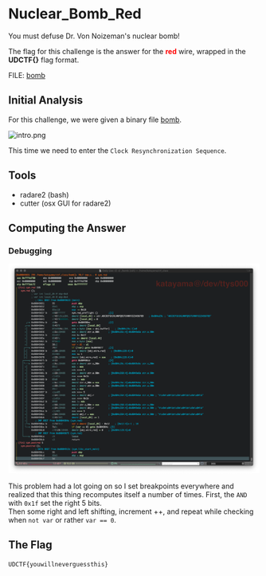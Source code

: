 # Nuclear_Bomb_Red

You must defuse Dr. Von Noizeman's nuclear bomb!
<p>The flag for this challenge is the answer for the <font color="red"><b>red</b></font> wire, wrapped in the <b>UDCTF{}</b> flag format.</p>

FILE: [bomb](https://github.com/kkatayama/ctf_class/blob/master/crypto/nuclear_bomb_red/bomb?raw=true)

## Initial Analysis 
For this challenge, we were given a binary file [bomb](https://github.com/kkatayama/ctf_class/blob/master/crypto/nuclear_bomb_red/bomb?raw=true).

![intro.png](https://raw.githubusercontent.com/kkatayama/ctf_class/master/crypto/nuclear_bomb_red/intro.png)

This time we need to enter the `Clock Resynchronization Sequence`.

## Tools 
* radare2 (bash)
* cutter (osx GUI for radare2)

## Computing the Answer 
### Debugging

![verify](https://raw.githubusercontent.com/kkatayama/ctf_class/master/reverse/nuclear_bomb_red/verify.png)

This problem had a lot going on so I set breakpoints everywhere and realized that this thing recomputes itself a number of times.  First, the `AND` with `0x1f` set the right 5 bits.  
Then some right and left shifting, increment ++, and repeat while checking when `not var` or rather `var == 0`.



## The Flag 
```ObjectScript
UDCTF{youwillneverguessthis}
```
